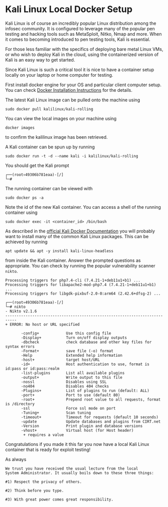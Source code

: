 # Kali Linux Local Docker Setup
Kali Linux is of course an incredibly popular Linux distribution among the infosec community.
It is configured to leverage many of the popular pen testing and hacking tools such as 
MetaSploit, Nitko, Nmap and more.
When it comes to becoming introduced to pen testing tools, Kali is essential.

For those less familiar with the specifics of deploying bare metal Linux VMs, 
or who wish to deploy Kali in the cloud, using the containerized version of Kali
is an easy way to get started.

Since Kali Linux is such a critical tool it is nice to have a container setup locally
on your laptop or home computer for testing.

First install docker engine for your OS and particular client computer setup.
You can check [Docker Installation Instructions](https://docs.docker.com/engine/install/)
for the details.


The latest Kali Linux image can be pulled onto the machine using

```
sudo docker pull kalilinux/kali-rolling
```

You can view the local images on your machine using 

```
docker images
```

to confirm the kalilinux image has been retrieved.

A Kali container can be spun up by running 

```
sudo docker run -t -d --name kali -i kalilinux/kali-rolling
```

You should get the Kali prompt
```
┌──(root💀49306b781eaa)-[/]
└─#        
```

The running container can be viewed with

```
sudo docker ps -a
```

Note the id of the new Kali container.
You can access a shell of the running container using

```
sudo docker exec -it <container_id> /bin/bash
```

As described in the [official Kali Docker Documentation](https://www.kali.org/docs/containers/official-kalilinux-docker-images/)
you will probably want to install many of the common Kali Linux packages.
This can be achieved by running 

```
apt update && apt -y install kali-linux-headless
```

from inside the Kali container.
Answer the prompted questions as appropriate.
You can check by running the popular vulnerability scanner `nikto`.

```
Processing triggers for php7.4-cli (7.4.21-1+deb11u1+b1) ...
Processing triggers for libapache2-mod-php7.4 (7.4.21-1+deb11u1+b1) ...
Processing triggers for libgdk-pixbuf-2.0-0:arm64 (2.42.6+dfsg-2) ...

┌──(root💀49306b781eaa)-[/]
└─# nikto
- Nikto v2.1.6
---------------------------------------------------------------------------
+ ERROR: No host or URL specified

       -config+            Use this config file
       -Display+           Turn on/off display outputs
       -dbcheck            check database and other key files for syntax errors
       -Format+            save file (-o) format
       -Help               Extended help information
       -host+              target host/URL
       -id+                Host authentication to use, format is id:pass or id:pass:realm
       -list-plugins       List all available plugins
       -output+            Write output to this file
       -nossl              Disables using SSL
       -no404              Disables 404 checks
       -Plugins+           List of plugins to run (default: ALL)
       -port+              Port to use (default 80)
       -root+              Prepend root value to all requests, format is /directory
       -ssl                Force ssl mode on port
       -Tuning+            Scan tuning
       -timeout+           Timeout for requests (default 10 seconds)
       -update             Update databases and plugins from CIRT.net
       -Version            Print plugin and database versions
       -vhost+             Virtual host (for Host header)
   		+ requires a value

```

Congratulations if you made it this far you now have a local Kali Linux container that is ready for
exploit testing!

As always

```
We trust you have received the usual lecture from the local
System Administrator. It usually boils down to these three things:

#1) Respect the privacy of others.

#2) Think before you type.

#3) With great power comes great responsibility.
```
